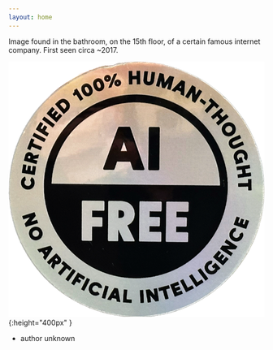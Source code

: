 ```yaml
---
layout: home
---
```


Image found in the bathroom, on the 15th floor, of a certain famous internet company. First seen circa ~2017.

![Image](/assets/images/certified-human-thought.png){:height="400px" }

- author unknown
